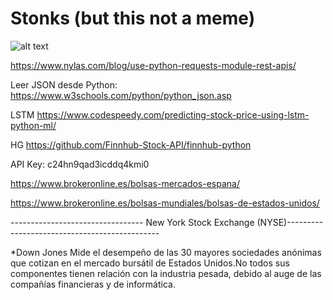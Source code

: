 # Stonks (but this not a meme)

![alt text](https://static.wikia.nocookie.net/memes-pedia/images/d/df/Nada.png/revision/latest?cb=20201119214705&path-prefix=es)

https://www.nylas.com/blog/use-python-requests-module-rest-apis/

Leer JSON desde Python:
https://www.w3schools.com/python/python_json.asp

LSTM
https://www.codespeedy.com/predicting-stock-price-using-lstm-python-ml/

HG
https://github.com/Finnhub-Stock-API/finnhub-python

API Key: c24hn9qad3icddq4kmi0

https://www.brokeronline.es/bolsas-mercados-espana/



https://www.brokeronline.es/bolsas-mundiales/bolsas-de-estados-unidos/

--------------------------------- New York Stock Exchange (NYSE)----------------------------------------------

*Down Jones  Mide el desempeño de las 30 mayores sociedades anónimas que cotizan en el mercado bursátil de Estados Unidos.No todos sus componentes tienen relación con la industria pesada, debido al auge de las compañías financieras y de informática.
